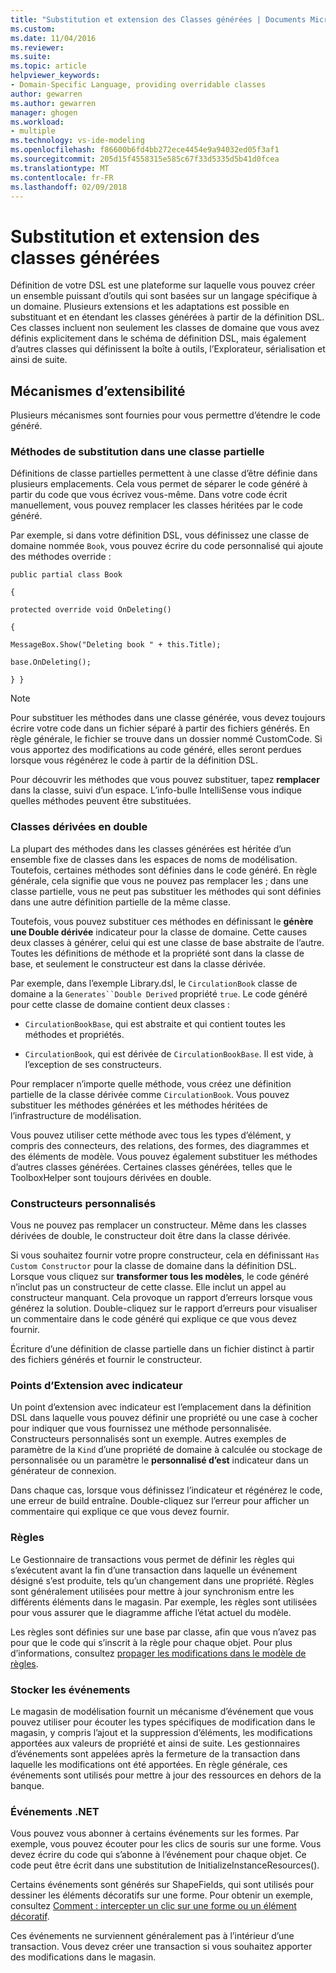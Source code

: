 ```yaml
---
title: "Substitution et extension des Classes générées | Documents Microsoft"
ms.custom: 
ms.date: 11/04/2016
ms.reviewer: 
ms.suite: 
ms.topic: article
helpviewer_keywords:
- Domain-Specific Language, providing overridable classes
author: gewarren
ms.author: gewarren
manager: ghogen
ms.workload:
- multiple
ms.technology: vs-ide-modeling
ms.openlocfilehash: f86600b6fd4bb272ece4454e9a94032ed05f3af1
ms.sourcegitcommit: 205d15f4558315e585c67f33d5335d5b41d0fcea
ms.translationtype: MT
ms.contentlocale: fr-FR
ms.lasthandoff: 02/09/2018
---
```

# <a name="overriding-and-extending-the-generated-classes"></a>Substitution et extension des classes générées
Définition de votre DSL est une plateforme sur laquelle vous pouvez créer un ensemble puissant d’outils qui sont basées sur un langage spécifique à un domaine. Plusieurs extensions et les adaptations est possible en substituant et en étendant les classes générées à partir de la définition DSL. Ces classes incluent non seulement les classes de domaine que vous avez définis explicitement dans le schéma de définition DSL, mais également d’autres classes qui définissent la boîte à outils, l’Explorateur, sérialisation et ainsi de suite.  
  
## <a name="extensibility-mechanisms"></a>Mécanismes d’extensibilité  
 Plusieurs mécanismes sont fournies pour vous permettre d’étendre le code généré.  
  
### <a name="overriding-methods-in-a-partial-class"></a>Méthodes de substitution dans une classe partielle  
 Définitions de classe partielles permettent à une classe d’être définie dans plusieurs emplacements. Cela vous permet de séparer le code généré à partir du code que vous écrivez vous-même. Dans votre code écrit manuellement, vous pouvez remplacer les classes héritées par le code généré.  
  
 Par exemple, si dans votre définition DSL, vous définissez une classe de domaine nommée `Book`, vous pouvez écrire du code personnalisé qui ajoute des méthodes override :  
  
 `public partial class Book`  
  
 `{`  
  
 `protected override void OnDeleting()`  
  
 `{`  
  
 `MessageBox.Show("Deleting book " + this.Title);`  
  
 `base.OnDeleting();`  
  
 `} }`  
  
> [!NOTE]
>  Pour substituer les méthodes dans une classe générée, vous devez toujours écrire votre code dans un fichier séparé à partir des fichiers générés. En règle générale, le fichier se trouve dans un dossier nommé CustomCode. Si vous apportez des modifications au code généré, elles seront perdues lorsque vous régénérez le code à partir de la définition DSL.  
  
 Pour découvrir les méthodes que vous pouvez substituer, tapez **remplacer** dans la classe, suivi d’un espace. L’info-bulle IntelliSense vous indique quelles méthodes peuvent être substituées.  
  
### <a name="double-derived-classes"></a>Classes dérivées en double  
 La plupart des méthodes dans les classes générées est héritée d’un ensemble fixe de classes dans les espaces de noms de modélisation. Toutefois, certaines méthodes sont définies dans le code généré. En règle générale, cela signifie que vous ne pouvez pas remplacer les ; dans une classe partielle, vous ne peut pas substituer les méthodes qui sont définies dans une autre définition partielle de la même classe.  
  
 Toutefois, vous pouvez substituer ces méthodes en définissant le **génère une Double dérivée** indicateur pour la classe de domaine. Cette causes deux classes à générer, celui qui est une classe de base abstraite de l’autre. Toutes les définitions de méthode et la propriété sont dans la classe de base, et seulement le constructeur est dans la classe dérivée.  
  
 Par exemple, dans l’exemple Library.dsl, le `CirculationBook` classe de domaine a la `Generates``Double Derived` propriété `true`. Le code généré pour cette classe de domaine contient deux classes :  
  
-   `CirculationBookBase`, qui est abstraite et qui contient toutes les méthodes et propriétés.  
  
-   `CirculationBook`, qui est dérivée de `CirculationBookBase`. Il est vide, à l’exception de ses constructeurs.  
  
 Pour remplacer n’importe quelle méthode, vous créez une définition partielle de la classe dérivée comme `CirculationBook`. Vous pouvez substituer les méthodes générées et les méthodes héritées de l’infrastructure de modélisation.  
  
 Vous pouvez utiliser cette méthode avec tous les types d’élément, y compris des connecteurs, des relations, des formes, des diagrammes et des éléments de modèle. Vous pouvez également substituer les méthodes d’autres classes générées. Certaines classes générées, telles que le ToolboxHelper sont toujours dérivées en double.  
  
### <a name="custom-constructors"></a>Constructeurs personnalisés  
 Vous ne pouvez pas remplacer un constructeur. Même dans les classes dérivées de double, le constructeur doit être dans la classe dérivée.  
  
 Si vous souhaitez fournir votre propre constructeur, cela en définissant `Has Custom Constructor` pour la classe de domaine dans la définition DSL. Lorsque vous cliquez sur **transformer tous les modèles**, le code généré n’inclut pas un constructeur de cette classe. Elle inclut un appel au constructeur manquant. Cela provoque un rapport d’erreurs lorsque vous générez la solution. Double-cliquez sur le rapport d’erreurs pour visualiser un commentaire dans le code généré qui explique ce que vous devez fournir.  
  
 Écriture d’une définition de classe partielle dans un fichier distinct à partir des fichiers générés et fournir le constructeur.  
  
### <a name="flagged-extension-points"></a>Points d’Extension avec indicateur  
 Un point d’extension avec indicateur est l’emplacement dans la définition DSL dans laquelle vous pouvez définir une propriété ou une case à cocher pour indiquer que vous fournissez une méthode personnalisée. Constructeurs personnalisés sont un exemple. Autres exemples de paramètre de la `Kind` d’une propriété de domaine à calculée ou stockage de personnalisée ou un paramètre le **personnalisé d’est** indicateur dans un générateur de connexion.  
  
 Dans chaque cas, lorsque vous définissez l’indicateur et régénérez le code, une erreur de build entraîne. Double-cliquez sur l’erreur pour afficher un commentaire qui explique ce que vous devez fournir.  
  
### <a name="rules"></a>Règles  
 Le Gestionnaire de transactions vous permet de définir les règles qui s’exécutent avant la fin d’une transaction dans laquelle un événement désigné s’est produite, tels qu’un changement dans une propriété. Règles sont généralement utilisées pour mettre à jour synchronism entre les différents éléments dans le magasin. Par exemple, les règles sont utilisées pour vous assurer que le diagramme affiche l’état actuel du modèle.  
  
 Les règles sont définies sur une base par classe, afin que vous n’avez pas pour que le code qui s’inscrit à la règle pour chaque objet. Pour plus d’informations, consultez [propager les modifications dans le modèle de règles](../modeling/rules-propagate-changes-within-the-model.md).  
  
### <a name="store-events"></a>Stocker les événements  
 Le magasin de modélisation fournit un mécanisme d’événement que vous pouvez utiliser pour écouter les types spécifiques de modification dans le magasin, y compris l’ajout et la suppression d’éléments, les modifications apportées aux valeurs de propriété et ainsi de suite. Les gestionnaires d’événements sont appelées après la fermeture de la transaction dans laquelle les modifications ont été apportées. En règle générale, ces événements sont utilisés pour mettre à jour des ressources en dehors de la banque.  
  
### <a name="net-events"></a>Événements .NET  
 Vous pouvez vous abonner à certains événements sur les formes. Par exemple, vous pouvez écouter pour les clics de souris sur une forme. Vous devez écrire du code qui s’abonne à l’événement pour chaque objet. Ce code peut être écrit dans une substitution de InitializeInstanceResources().  
  
 Certains événements sont générés sur ShapeFields, qui sont utilisés pour dessiner les éléments décoratifs sur une forme. Pour obtenir un exemple, consultez [Comment : intercepter un clic sur une forme ou un élément décoratif](../modeling/how-to-intercept-a-click-on-a-shape-or-decorator.md).  
  
 Ces événements ne surviennent généralement pas à l’intérieur d’une transaction. Vous devez créer une transaction si vous souhaitez apporter des modifications dans le magasin.